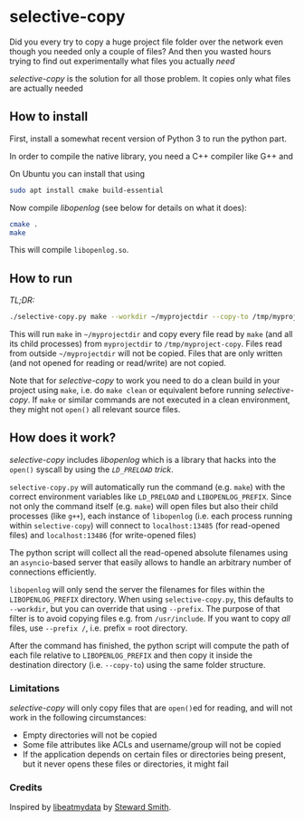 # selective-copy

Did you every try to copy a huge project file folder over the network even though you needed only a couple of files?
And then you wasted hours trying to find out experimentally what files you actually *need*

*selective-copy* is the solution for all those problem. It copies only what files are actually needed 

## How to install

First, install a somewhat recent version of Python 3 to run the python part.

In order to compile the native library, you need a C++ compiler like G++ and 

On Ubuntu you can install that using

```sh
sudo apt install cmake build-essential
```

Now compile *libopenlog* (see below for details on what it does):

```sh
cmake .
make
```

This will compile `libopenlog.so`.

## How to run

*TL;DR:*
```sh
./selective-copy.py make --workdir ~/myprojectdir --copy-to /tmp/myproject-copy
```

This will run `make` in `~/myprojectdir` and copy every file read by `make` (and all its child processes) from `myprojectdir` to `/tmp/myproject-copy`. Files read from outside `~/myprojectdir` will not be copied. Files that are only written (and not opened for reading or read/write) are not copied.

Note that for *selective-copy* to work you need to do a clean build in your project using `make`, i.e. do `make clean` or equivalent before running *selective-copy*. If `make` or similar commands are not executed in a clean environment, they might not `open()` all relevant source files.

## How does it work?

*selective-copy* includes *libopenlog* which is a library that hacks into the `open()` syscall by using the *`LD_PRELOAD` trick*.

`selective-copy.py` will automatically run the command (e.g. `make`) with the correct environment variables like `LD_PRELOAD` and `LIBOPENLOG_PREFIX`. Since not only the command itself (e.g. `make`) will open files but also their child processes (like `g++`), each instance of `libopenlog` (i.e. each process running within `selective-copy`) will connect to `localhost:13485` (for read-opened files) and `localhost:13486` (for write-opened files)

The python script will collect all the read-opened absolute filenames using an `asyncio`-based server that easily allows to handle an arbitrary number of connections efficiently.

`libopenlog` will only send the server the filenames for files within the `LIBOPENLOG_PREFIX` directory. When using `selective-copy.py`, this defaults to `--workdir`, but you can override that using `--prefix`.
The purpose of that filter is to avoid copying files e.g. from `/usr/include`. If you want to copy *all* files, use `--prefix /`, i.e. prefix = root directory.

After the command has finished, the python script will compute the path of each file relative to `LIBOPENLOG_PREFIX` and then copy it inside the destination directory (i.e. `--copy-to`) using the same folder structure.

### Limitations

*selective-copy* will only copy files that are `open()`ed for reading, and will not work in the following circumstances:
* Empty directories will not be copied
* Some file attributes like ACLs and username/group will not be copied
* If the application depends on certain files or directories being present, but it never opens these files or directories, it might fail

### Credits

Inspired by [libeatmydata](https://github.com/stewartsmith/libeatmydata/) by [Steward Smith](https://github.com/stewartsmith/).